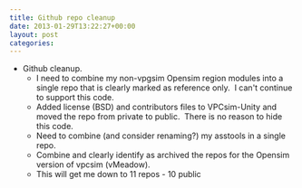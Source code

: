 ```yaml
---
title: Github repo cleanup
date: 2013-01-29T13:22:27+00:00
layout: post
categories:
---
```

  * Github cleanup.
      * I need to combine my non-vpgsim Opensim region modules into a single repo that is clearly marked as reference only.  I can't continue to support this code.
      * Added license (BSD) and contributors files to VPCsim-Unity and moved the repo from private to public.  There is no reason to hide this code.
      * Need to combine (and consider renaming?) my asstools in a single repo.
      * Combine and clearly identify as archived the repos for the Opensim version of vpcsim (vMeadow).
      * This will get me down to 11 repos - 10 public
